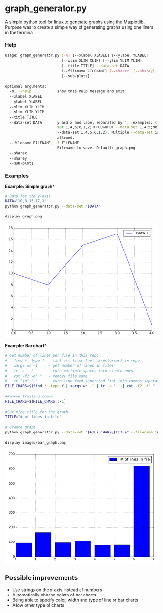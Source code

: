 # graph_generator.py

A simple python tool for linux to generate graphs using the Matplotlib. 
Purpose was to create a simple way of generating graphs using one liners in the terminal


### Help
```bash
usage: graph_generator.py [-h] [--xlabel XLABEL] [--ylabel YLABEL]
                          [--xlim XLIM XLIM] [--ylim YLIM YLIM]
                          [--title TITLE] --data-set DATA
                          [--filename FILENAME] [--sharex] [--sharey]
                          [--sub-plots]

optional arguments:
  -h, --help            show this help message and exit
  --xlabel XLABEL
  --ylabel YLABEL
  --xlim XLIM XLIM
  --ylim YLIM YLIM
  --title TITLE
  --data-set DATA       y and x and label separated by ';' examples: (--data-
                        set 1,4,5;6,1,2;THROUGHPUT --data-set 1,4,5;delay,
                        --data-set 1,4,5;6,1,2). Multiple --data-set is
                        allowed.
  --filename FILENAME, -f FILENAME
                        Filename to save. Default: graph.png
  --sharex
  --sharey
  --sub-plots

```
### Examples

**Example: Simple graph***
```bash
# Data for the y-axis
DATA="10,8,15,17,1"
python graph_generator.py --data-set "$DATA"

display graph.png
```

![Example 1](/images/example_1.png)

**Example: Bar chart***

```bash
# Get number of lines per file in this repo
#   find * -type f  - list all files (not directories) in repo
#   xargs wc -l     - get number of lines in files
#   tr -s ' '		- turn multiple spaces into single ones
#   cut -f2 -d" "   - remove file name
# 	tr "\n" ","		- turn line feed seperated list into commas separated list
FILE_CHARS=$(find * -type f | xargs wc -l | tr -s ' ' | cut -f2 -d" " | tr "\n" ",")

#Remove trailing comma
FILE_CHARS=${FILE_CHARS::-1}

#Set nice title for the graph
TITLE="# of lines in file"

# Create graph
python graph_generator.py --data-set "$FILE_CHARS;$TITLE" --filename images/bar_graph.png --graph-type bar

display images/bar_graph.png

```
![Bar graph](/images/bar_graph.png)

## Possible improvements
* Use strings on the x-axis instead of numbers
* Automatically choose colors of bar charts
* Being able to specify color, width and type of line or bar charts
* Allow other type of charts

